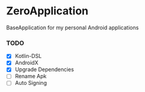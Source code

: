# ZeroApplication
BaseApplication for my personal Android applications


### TODO
- [X] Kotlin-DSL
- [X] AndroidX
- [X] Upgrade Dependencies
- [ ] Rename Apk
- [ ] Auto Signing